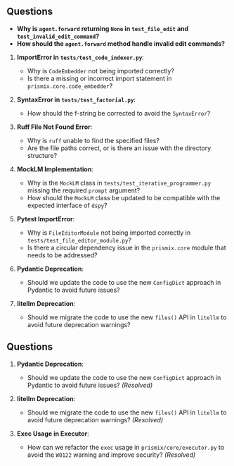## Questions
- **Why is `agent.forward` returning `None` in `test_file_edit` and `test_invalid_edit_command`?**
- **How should the `agent.forward` method handle invalid edit commands?**

1. **ImportError in `tests/test_code_indexer.py`**:
   - Why is `CodeEmbedder` not being imported correctly?
   - Is there a missing or incorrect import statement in `prismix.core.code_embedder`?

2. **SyntaxError in `tests/test_factorial.py`**:
   - How should the f-string be corrected to avoid the `SyntaxError`?

3. **Ruff File Not Found Error**:
   - Why is `ruff` unable to find the specified files?
   - Are the file paths correct, or is there an issue with the directory structure?

4. **MockLM Implementation**:
   - Why is the `MockLM` class in `tests/test_iterative_programmer.py` missing the required `prompt` argument?
   - How should the `MockLM` class be updated to be compatible with the expected interface of `dspy`?




2. **Pytest ImportError**:
   - Why is `FileEditorModule` not being imported correctly in `tests/test_file_editor_module.py`?
   - Is there a circular dependency issue in the `prismix.core` module that needs to be addressed?

3. **Pydantic Deprecation**:
   - Should we update the code to use the new `ConfigDict` approach in Pydantic to avoid future issues?

4. **litellm Deprecation**:
   - Should we migrate the code to use the new `files()` API in `litellm` to avoid future deprecation warnings?
## Questions

1. **Pydantic Deprecation**:
   - Should we update the code to use the new `ConfigDict` approach in Pydantic to avoid future issues? *(Resolved)*

2. **litellm Deprecation**:
   - Should we migrate the code to use the new `files()` API in `litellm` to avoid future deprecation warnings? *(Resolved)*

3. **Exec Usage in Executor**:
   - How can we refactor the `exec` usage in `prismix/core/executor.py` to avoid the `W0122` warning and improve security? *(Resolved)*
